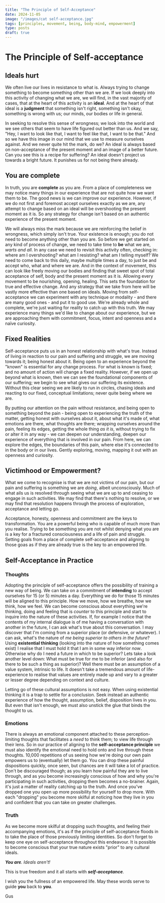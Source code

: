 ```yaml
---
title: "The Principle of Self-Acceptance"
date: 2024-11-05
image: "/images/cat self-acceptance.jpg"
tags: [principles, movement, being, body-mind, empowerment]
type: posts
draft: true
---
```


# The Principle of Self-acceptance
## Ideals hurt
We often live our lives in resistance to what is. Always trying to change something to become something other than we are. If we look deeply into this activity of changing what we are, we will find, in the vast majority of cases, that at the heart of this activity is an **ideal**. And at the heart of that ideal is a **judgment** that something isn't right, something isn't okay, something is wrong with us; our minds, our bodies or life in general. 

In seeking to resolve this sense of wrongness; we look into the world and we see others that seem to have life figured out better than us. And we say, "Hey, I want to look like that, I want to feel like that, I want to be that." And so we have this image in our mind that we use to measure ourselves against. And we never quite hit the mark, do we? An ideal is always based on non-acceptance of the present moment and an image of a better future. Can you see this is a recipe for suffering? An ideal doesn't project us towards a bright future. It punishes us for not being there already.
## You are complete
In truth, you are **complete** as you are. From a place of completeness we may notice many things in our experience that are not quite how we want them to be. The good news is we can improve our experience. However, if we do not first and foremost accept ourselves exactly as we are, any attempt to change based on an ideal will be overshooting the present moment as it is. So any strategy for change isn't based on an authentic experience of the present moment. 

We will always miss the mark because we are reinforcing the belief in wrongness, which simply isn't true. Your existence is enough; you do not need to become anything other than you are. So before we get started on any kind of process of change, we need to take time to **be** what we are, *warts and all*. In any case we need to revisit this activity often, checking in: where am I overshooting? what am I resisting? what am I telling myself? We need to come back to this daily, maybe multiple times a day, to just be and accept who, what and where we are. And in the context of movement, this can look like freely moving our bodies and finding that sweet spot of total acceptance of self, body and the present moment as it is. Allowing every movement to be nourishing, opening, healing. This sets the foundation for true and effective change. 
And any strategy that we take from here will be vastly more effective than one based on ideals. Moving from self-acceptance we can experiment with any technique or modality - and there are many good ones - and put it to good use. We're already whole and complete, we're just waiting for reality to catch up with this truth. We may experience many things we'd like to change about our experience, but we are approaching them with commitment, focus, intent and openness and a naïve curiosity. 
## Fixed Realities
Self-acceptance puts us in an honest relationship with what's true. Instead of living in reaction to our pain and suffering and struggle, we are moving towards it; being honest about it. Being open to an experience beyond the "known" is essential for any change process. For what is known is fixed; and no amount of action will change a fixed reality. However, if we open up beyond what is known, then we can see the foundational components of our suffering; we begin to see what gives our suffering its existence. Without this clear seeing we are likely to run in circles, chasing ideals and reacting to our fixed, conceptual limitations; never quite being where we are. 

By putting our attention on the pain without resistance, and being open to something beyond the pain - being open to experiencing the truth of the matter, getting honest with ourselves about it, about what it's made of, what emotions are there, what thoughts are there; wrapping ourselves around the pain, feeling its edges, getting the whole thing *as it is*, without trying to fix or alter it in any way - we can deepen our understanding, deepen our experience of everything that is involved in our pain. From here, we can explore the edges, the boundaries of this pain, where else it's connected to in the body or in our lives. Gently exploring, moving, mapping it out with an openness and curiosity. 
## Victimhood or Empowerment?
What we come to recognise is that we are not victims of our pain, but our pain and suffering is something we are *doing*, albeit unconsciously. Much of what ails us is resolved through seeing what we are up to and ceasing to engage in such activities. We may find that there's nothing to resolve, or we may find that resolution happens through the process of exploration, acceptance and letting go.

Acceptance, honesty, openness and commitment are the keys to transformation. You are a powerful being who is capable of much more than you realise. Trying to be something you are not whilst denying what you are is a key for a fractured consciousness and a life of pain and struggle. Setting goals from a place of complete self-acceptance and aligning to those goas as if they are already true is the key to an empowered life. 
## Self-Acceptance in Practice
### Thoughts
Adopting the principle of self-acceptance offers the possibility of training a new way of being. We can take on a commitment of **intending** to accept ourselves for 15 (or 5) minutes a day. Everything we do for those 15 minutes will be aligned to this principle. How we move, how we breathe, how we think, how we feel. We can become conscious about everything we're thinking, doing and feeling that is *counter* to this principle and start to inquire into the nature of these activities. If, for example I notice that the contents of my internal dialogue is of me having a conversation with another in the future, I can ask what's true about this conversation. I may discover that I'm coming from a superior place (or defensive, or whatever). I can ask, what's the nature of *me being superior to others in the future*? Using **existential thinking** (looking into the nature of how something comes exist) I realise that I must hold it that I am in some way inferior *now*. Otherwise why do I need a future in which to be superior? Lets take a look another level down: What must be true for me to be inferior (and also for there to be such a thing as superior)? Well there must be an assumption of a value system, intrinsic to life. It doesn't take a tremendous amount of life-experience to realise that values are entirely made up and vary to a greater or lesser degree depending on context and culture. 

Letting go of these cultural assumptions is not easy. When using existential thinking it is a trap to settle for a conclusion. Seek instead an authentic experience of how the thought, assumption, belief, disposition lives in you. But even that isn't enough, we must also unstick the glue that binds the thought to us. 
### Emotions
There is always an emotional component attached to these perception-limiting thoughts that facilitates a *need* to think them; to view life through their lens. So in our practice of aligning to the **self-acceptance principle** we must also identify the emotional need to hold onto and live through these thoughts. 10,000 repetitions of us seeing how we're doing our own pain empowers us to (eventually) let them go. You can drop these painful dispositions quickly, once seen, but chances are it will take a lot of practice. Don't be discouraged though; as you learn how painful they are to live through, and as you become increasingly conscious of how and why you're participating in such activities, dropping them becomes a no-brainer. Again, it's just a matter of reality catching up to the truth. And once you've dropped one you open up more possibility for yourself to drop more. With each "dropping" you become more skilful at noticing how they live in you and confident that you can take on greater challenges. 
### Truth
As we become more skilful at dropping such thoughts, and feeling their accompanying emotions, it's as if the principle of self-acceptance floods in to take the place of those previously limiting identities. So don't forget to keep one eye on self-acceptance throughout this endeavour. It is possible to become conscious that your true nature exists "prior" to any cultural ideals.

***You are**. Ideals aren't!*

This is true freedom and it all starts with ***self-acceptance***. 

I wish you the fullness of an empowered life. May these words serve to guide **you** back to **you**. 

Gus
